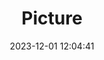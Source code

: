 ---
weight: 1
images:
- /images/edited/105.jpeg
title: Picture
date: 2023-12-01 12:04:41
tags: [luminarneo,work,ilce7m3]
---